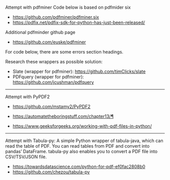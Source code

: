 Attempt with pdfminer
Code below is based on pdfmider six

- https://github.com/pdfminer/pdfminer.six
- https://pdfix.net/pdfix-sdk-for-python-has-just-been-released/

Additional pdfminder github page
- https://github.com/euske/pdfminer

For code below, there are some errors section headings.

Research these wrappers as possible solution:
- Slate (wrapper for pdfminer): https://github.com/timClicks/slate
- PDFquery (wrapper for pdfminer): https://github.com/jcushman/pdfquery

---
Attempt with PyPDF2
- https://github.com/mstamy2/PyPDF2

- https://automatetheboringstuff.com/chapter13/¶
- https://www.geeksforgeeks.org/working-with-pdf-files-in-python/


---
Attempt with Tabula-py:
A simple Python wrapper of tabula-java, which can read the table of PDF. You can read tables from PDF and convert into pandas’ DataFrame. tabula-py also enables you to convert a PDF file into CSV/TSV/JSON file.

- https://towardsdatascience.com/python-for-pdf-ef0fac2808b0
- https://github.com/chezou/tabula-py

